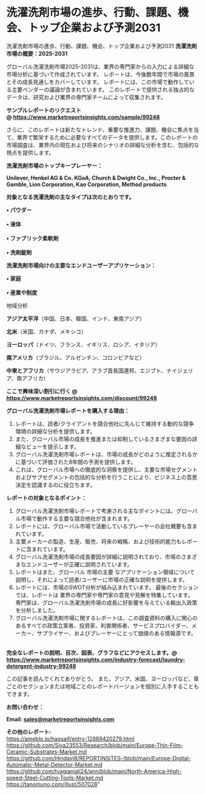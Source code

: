 # 洗濯洗剤市場の進歩、行動、課題、機会、トップ企業および予測2031
洗濯洗剤市場の進歩、行動、課題、機会、トップ企業および予測2031
<strong><b>洗濯洗剤市場の概要：2025-2031</b></strong>

グローバル洗濯洗剤市場2025-2031は、業界の専門家からの入力による詳細な市場分析に基づいて作成されています。 レポートは、今後数年間で市場の風景とその成長見通しをカバーしています。 レポートには、この市場で動作している主要ベンダーの議論が含まれています。 このレポートで提供される独占的なデータは、研究および業界の専門家チームによって収集されます。

<strong>サンプルレポートのリクエスト @ <a href=https://www.marketreportsinsights.com/sample/99248>https://www.marketreportsinsights.com/sample/99248</a></strong>

さらに、このレポートは新たなトレンド、重要な推進力、課題、機会に焦点を当て、業界で繁栄するために必要なすべてのデータを提供します。このレポートの市場調査は、業界内の現在および将来のシナリオの詳細な分析を含む、包括的な視点を提供します。

<strong>洗濯洗剤市場のトップキープレーヤー：</strong>

<strong>Unilever, Henkel AG & Co. KGaA, Church & Dwight Co., Inc., Procter & Gamble, Lion Corporation, Kao Corporation, Method products</strong>

<strong><b>対象となる洗濯洗剤の主なタイプは次のとおりです。</b></strong>

<strong>• パウダー<br><br>• 液体<br><br>• ファブリック柔軟剤<br><br>• 洗剤錠剤</strong>

<strong><b>洗濯洗剤市場向けの主要なエンドユーザーアプリケーション：</b></strong>

<strong>• 家庭<br><br>• 産業や制度</strong>

 地域分析

<strong><b>アジア太平洋</b></strong>（中国、日本、韓国、インド、東南アジア）

<strong><b>北米</b></strong>（米国、カナダ、メキシコ）

<strong><b>ヨーロッパ</b></strong>（ドイツ、フランス、イギリス、ロシア、イタリア）

<strong><b>南アメリカ</b></strong>（ブラジル、アルゼンチン、コロンビアなど）

<strong><b>中東とアフリカ</b></strong>（サウジアラビア、アラブ首長国連邦、エジプト、ナイジェリア、南アフリカ）

<strong>ここで興味深い割引に行く @ <a href=https://www.marketreportsinsights.com/discount/99248>https://www.marketreportsinsights.com/discount/99248</a></strong>

<strong><b>グローバル洗濯洗剤市場レポートを購入する理由：</b></strong>
<ol>
  <li>レポートは、読者/クライアントを競合他社に先んじて維持する動的な競争環境の詳細な分析を提供します。</li>
  <li>また、グローバル市場の成長を推進または抑制しているさまざまな要因の詳細なビューを提示します。</li>
  <li>グローバル洗濯洗剤市場レポートは、市場の成長がどのように推定されるかに基づいて評価された8年間の予測を提供します。</li>
  <li>これは、グローバル市場への徹底的な洞察を提供し、主要な市場セグメントおよびサブセグメントの包括的な分析を行うことにより、ビジネス上の意思決定を認識するのに役立ちます。</li>
</ol>
<strong><b>レポートの対象となるポイント：</b></strong>
<ol>
  <li>グローバル洗濯洗剤市場レポートで考慮される主なポイントには、グローバル市場で動作する主要な競合他社が含まれます。</li>
  <li>レポートには、グローバル市場で活動しているプレーヤーの会社概要も含まれています。</li>
  <li>主要メーカーの製造、生産、販売、将来の戦略、および技術的能力もレポートに含まれています。</li>
  <li>グローバル洗濯洗剤市場の成長要因が詳細に説明されており、市場のさまざまなエンドユーザーが正確に説明されています。</li>
  <li>レポートはまた、グローバル 市場の主要 なアプリケーション領域について説明し、それによって読者/ユーザーに市場の正確な説明を提供します。</li>
  <li>レポートには、市場のSWOT分析が組み込まれています。 最後のセクションでは、レポートは 業界の専門家や専門家の意見や見解を特集しています。 専門家は、グローバル洗濯洗剤市場の成長に好影響を与えている輸出入政策を分析しました。</li>
  <li>グローバル洗濯洗剤市場に関するレポートは、この調査資料の購入に関心のあるすべての政策立案者、投資家、利害関係者、サービスプロバイダー、メーカー、サプライヤー、およびプレーヤーにとって価値のある情報源です。</li>
</ol><br>
<strong>完全なレポートの説明、目次、図表、グラフなどにアクセスします。@ <a href=https://www.marketreportsinsights.com/industry-forecast/laundry-detergent-industry-99248>https://www.marketreportsinsights.com/industry-forecast/laundry-detergent-industry-99248</a></strong>

この記事を読んでくれてありがとう。 また、アジア、米国、ヨーロッパなど、章ごとのセクションまたは地域ごとのレポートバージョンを個別に入手することもできます。

<strong><b>お問い合わせ：</b></strong>

<strong>Email: </strong><a href=mailto:sales@marketreportsinsights.com><strong>sales@marketreportsinsights.com</strong></a>

<strong>その他のレポート:</strong>
<br>
<a href=https://ameblo.jp/haqsaif/entry-12889420279.html>https://ameblo.jp/haqsaif/entry-12889420279.html</a>
<br>
<a href=https://github.com/Siya23553/Research/blob/main/Europe-Thin-Film-Ceramic-Substrates-Market.md>https://github.com/Siya23553/Research/blob/main/Europe-Thin-Film-Ceramic-Substrates-Market.md</a>
<br>
<a href=https://github.com/Hindavi8/REPORTINSITES-/blob/main/Europe-Digital-Automatic-Metal-Detector-Market.md>https://github.com/Hindavi8/REPORTINSITES-/blob/main/Europe-Digital-Automatic-Metal-Detector-Market.md</a>
<br>
<a href=https://github.com/tyagianjali24/ann/blob/main/North-America-High-speed-Steel-Cutting-Tools-Market.md>https://github.com/tyagianjali24/ann/blob/main/North-America-High-speed-Steel-Cutting-Tools-Market.md</a>
<br>
<a href=https://tanomuno.com/illust/507028>https://tanomuno.com/illust/507028</a>"

